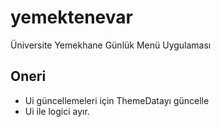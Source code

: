 # yemektenevar
Üniversite Yemekhane Günlük Menü Uygulaması

## Oneri

- Ui güncellemeleri için ThemeDatayı güncelle
- Ui ile logici ayır.